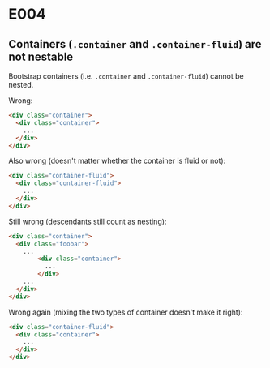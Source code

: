 # E004
## Containers (`.container` and `.container-fluid`) are not nestable

Bootstrap containers (i.e. `.container` and `.container-fluid`) cannot be nested.

Wrong:
```html
<div class="container">
  <div class="container">
    ...
  </div>
</div>
```

Also wrong (doesn't matter whether the container is fluid or not):
```html
<div class="container-fluid">
  <div class="container-fluid">
    ...
  </div>
</div>
```

Still wrong (descendants still count as nesting):
```html
<div class="container">
  <div class="foobar">
    ...
        <div class="container">
          ...
        </div>
    ...
  </div>
</div>
```

Wrong again (mixing the two types of container doesn't make it right):
```html
<div class="container-fluid">
  <div class="container">
    ...
  </div>
</div>
```